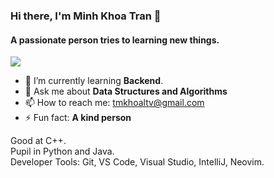 ### Hi there, I'm Minh Khoa Tran 👋
#### A passionate person tries to learning new things.
![](https://komarev.com/ghpvc/?username=minhkhoa324&color=green)
- 🌱 I’m currently learning **Backend**.
- 💬 Ask me about **Data Structures and Algorithms**
- 📫 How to reach me: tmkhoaltv@gmail.com
- ⚡ Fun fact: **A kind person**

Good at C++.\
Pupil in Python and Java.\
Developer Tools: Git, VS Code, Visual Studio, IntelliJ, Neovim.


